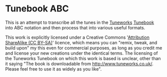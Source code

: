 Tunebook ABC
============

This is an attempt to transcribe all the tunes in the
[Tuneworks](https://www.tuneworks.co.uk/)
[Tunebook](https://docs.wixstatic.com/ugd/d6448b_974724120ad6465fbf8f417ff89daf0b.pdf)
into ABC notation and then process that into various
useful formats.

This work is explicitly licensed under a Creative Commons
'[Attribution ShareAlike (CC BY-SA)](https://creativecommons.org/licenses/by-sa/4.0/)'
licence, which means you can
"remix, tweak, and build upon" my this even for commercial purposes,
as long as you credit me and license your new creations under the identical terms. The licensing of the Tuneworks Tunebook on which
this work is based is unclear, other than it saying "The book is downloadable from http://www.tuneworks.co.uk/. Please feel free to use it as widely as you like".
